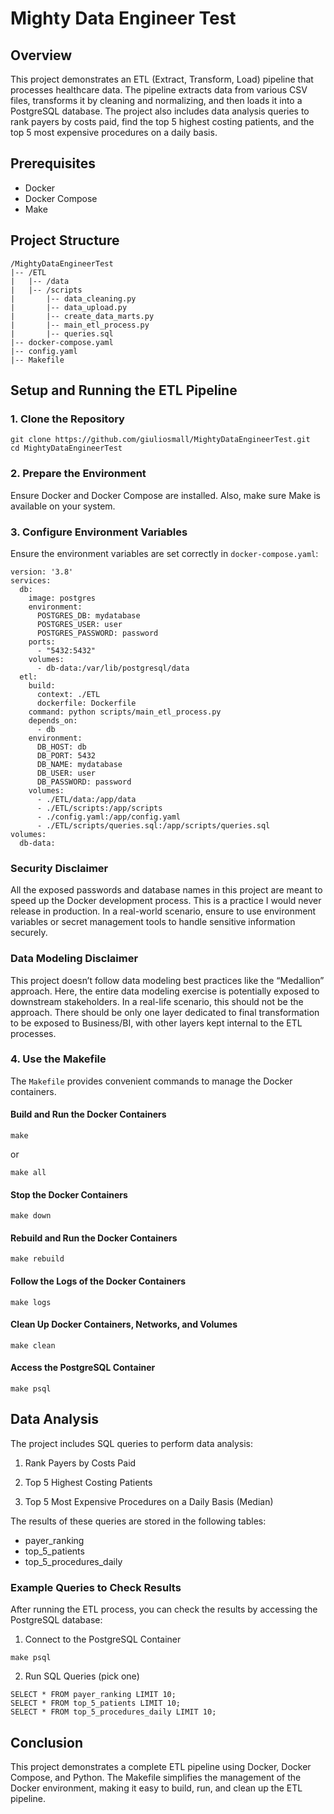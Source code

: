# Mighty Data Engineer Test

## Overview

This project demonstrates an ETL (Extract, Transform, Load) pipeline that processes healthcare data.
The pipeline extracts data from various CSV files, transforms it by cleaning and normalizing, and then loads it
into a PostgreSQL database. The project also includes data analysis queries to rank payers by costs paid,
find the top 5 highest costing patients, and the top 5 most expensive procedures on a daily basis.

## Prerequisites

- Docker
- Docker Compose
- Make

## Project Structure

```
/MightyDataEngineerTest
|-- /ETL
|   |-- /data
|   |-- /scripts
|       |-- data_cleaning.py
|       |-- data_upload.py
|       |-- create_data_marts.py
|       |-- main_etl_process.py
|       |-- queries.sql
|-- docker-compose.yaml
|-- config.yaml
|-- Makefile
```

## Setup and Running the ETL Pipeline

### 1. Clone the Repository

```
git clone https://github.com/giuliosmall/MightyDataEngineerTest.git
cd MightyDataEngineerTest
```

### 2. Prepare the Environment

Ensure Docker and Docker Compose are installed. Also, make sure Make is available on your system.

### 3. Configure Environment Variables

Ensure the environment variables are set correctly in `docker-compose.yaml`:

```
version: '3.8'
services:
  db:
    image: postgres
    environment:
      POSTGRES_DB: mydatabase
      POSTGRES_USER: user
      POSTGRES_PASSWORD: password
    ports:
      - "5432:5432"
    volumes:
      - db-data:/var/lib/postgresql/data
  etl:
    build:
      context: ./ETL
      dockerfile: Dockerfile
    command: python scripts/main_etl_process.py
    depends_on:
      - db
    environment:
      DB_HOST: db
      DB_PORT: 5432
      DB_NAME: mydatabase
      DB_USER: user
      DB_PASSWORD: password
    volumes:
      - ./ETL/data:/app/data
      - ./ETL/scripts:/app/scripts
      - ./config.yaml:/app/config.yaml
      - ./ETL/scripts/queries.sql:/app/scripts/queries.sql
volumes:
  db-data:
```
### Security Disclaimer

All the exposed passwords and database names in this project are meant to speed up the Docker development process.
This is a practice I would never release in production. In a real-world scenario, ensure to use environment variables
or secret management tools to handle sensitive information securely.

### Data Modeling Disclaimer

This project doesn’t follow data modeling best practices like the “Medallion” approach. Here, the entire data modeling 
exercise is potentially exposed to downstream stakeholders. In a real-life scenario, this should not be the approach. 
There should be only one layer dedicated to final transformation to be exposed to Business/BI, with other layers kept 
internal to the ETL processes.

### 4. Use the Makefile

The `Makefile` provides convenient commands to manage the Docker containers.

#### Build and Run the Docker Containers

```
make
```

or

```
make all
```

#### Stop the Docker Containers

```
make down
```

#### Rebuild and Run the Docker Containers

```
make rebuild
```

#### Follow the Logs of the Docker Containers

```
make logs
```

#### Clean Up Docker Containers, Networks, and Volumes

```
make clean
```

#### Access the PostgreSQL Container

```
make psql
```

## Data Analysis

The project includes SQL queries to perform data analysis:

1. Rank Payers by Costs Paid

2. Top 5 Highest Costing Patients

3. Top 5 Most Expensive Procedures on a Daily Basis (Median)

The results of these queries are stored in the following tables:

- payer_ranking
- top_5_patients
- top_5_procedures_daily

### Example Queries to Check Results

After running the ETL process, you can check the results by accessing the PostgreSQL database:

1. Connect to the PostgreSQL Container

```
make psql
```

2. Run SQL Queries (pick one)
```
SELECT * FROM payer_ranking LIMIT 10;
SELECT * FROM top_5_patients LIMIT 10;
SELECT * FROM top_5_procedures_daily LIMIT 10;
```

## Conclusion

This project demonstrates a complete ETL pipeline using Docker, Docker Compose, and Python.
The Makefile simplifies the management of the Docker environment, making it easy to build, run, and clean up the
ETL pipeline.
